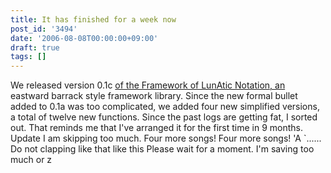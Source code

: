 ```yaml
---
title: It has finished for a week now
post_id: '3494'
date: '2006-08-08T00:00:00+09:00'
draft: true
tags: []
---
```


We released version 0.1c [of the Framework of LunAtic Notation, an](https://danmaq.com/tag/flan) eastward barrack style framework library. Since the new formal bullet added to 0.1a was too complicated, we added four new simplified versions, a total of twelve new functions. Since the past logs are getting fat, I sorted out. That reminds me that I've arranged it for the first time in 9 months. Update I am skipping too much. Four more songs! Four more songs! 'A `...... Do not clapping like that like this Please wait for a moment. I'm saving too much or z
